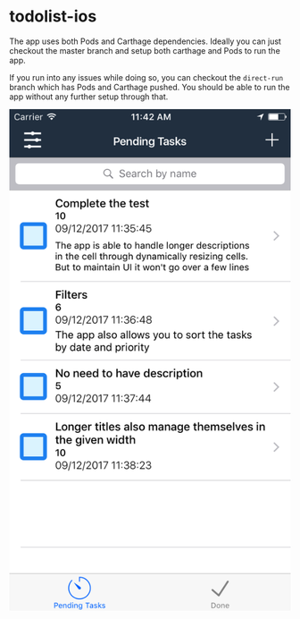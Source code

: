 # todolist-ios

The app uses both Pods and Carthage dependencies. Ideally you can just checkout the master branch and setup both carthage and Pods to run the app.

If you run into any issues while doing so, you can checkout the `direct-run` branch which has Pods and Carthage pushed. You should be able to run the app without any further setup through that.

![Screenshot](/snapshot.png?raw=true "Example Screenshot")
